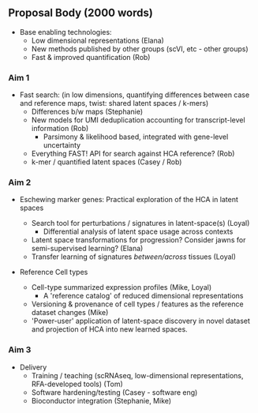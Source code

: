 
## Proposal Body (2000 words)

* Base enabling technologies:
  * Low dimensional representations (Elana)
  * New methods published by other groups (scVI, etc -  other groups)
  * Fast & improved quantification  (Rob)

### Aim 1

* Fast search: (in low dimensions, quantifying differences between case and reference maps, twist: shared latent spaces / k-mers)
  * Differences b/w maps (Stephanie)
  * New models for UMI deduplication accounting for transcript-level information (Rob)
    * Parsimony & likelihood based, integrated with gene-level uncertainty
  * Everything FAST! API for search against HCA reference? (Rob)
  * k-mer / quantified latent spaces (Casey / Rob)

### Aim 2

* Eschewing marker genes: Practical exploration of the HCA in latent spaces
  * Search tool for perturbations / signatures in latent-space(s) (Loyal)
    - Differential analysis of latent space usage across contexts
  * Latent space transformations for progression? Consider jawns for semi-supervised learning? (Elana)
  * Transfer learning of signatures _between/across_ tissues (Loyal)

* Reference Cell types
  * Cell-type summarized expression profiles (Mike, Loyal)
    - A 'reference catalog' of reduced dimensional representations
  * Versioning & provenance of cell types / features as the reference dataset changes (Mike)
  * 'Power-user' application of latent-space discovery in novel dataset and projection of HCA into new learned spaces.

### Aim 3

* Delivery
  * Training / teaching (scRNAseq, low-dimensional representations, RFA-developed tools) (Tom)
  * Software hardening/testing (Casey - software eng)
  * Bioconductor integration (Stephanie, Mike)
